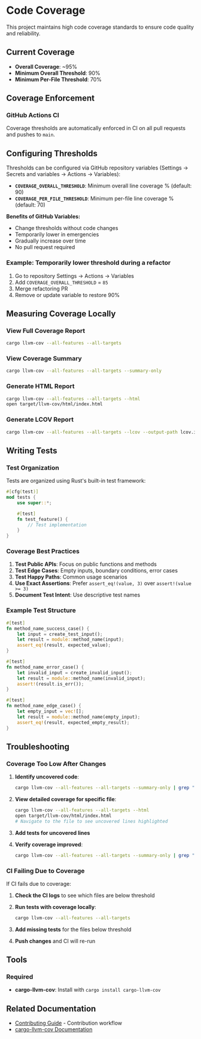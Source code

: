# Code Coverage

This project maintains high code coverage standards to ensure code quality and reliability.

## Current Coverage

- **Overall Coverage**: ~95%
- **Minimum Overall Threshold**: 90%
- **Minimum Per-File Threshold**: 70%

## Coverage Enforcement

### GitHub Actions CI

Coverage thresholds are automatically enforced in CI on all pull requests and pushes to `main`.

## Configuring Thresholds

Thresholds can be configured via GitHub repository variables (Settings → Secrets and variables → Actions → Variables):

- **`COVERAGE_OVERALL_THRESHOLD`**: Minimum overall line coverage % (default: 90)
- **`COVERAGE_PER_FILE_THRESHOLD`**: Minimum per-file line coverage % (default: 70)

**Benefits of GitHub Variables:**

- Change thresholds without code changes
- Temporarily lower in emergencies
- Gradually increase over time
- No pull request required

### Example: Temporarily lower threshold during a refactor

1. Go to repository Settings → Actions → Variables
2. Add `COVERAGE_OVERALL_THRESHOLD` = `85`
3. Merge refactoring PR
4. Remove or update variable to restore 90%

## Measuring Coverage Locally

### View Full Coverage Report

```bash
cargo llvm-cov --all-features --all-targets
```

### View Coverage Summary

```bash
cargo llvm-cov --all-features --all-targets --summary-only
```

### Generate HTML Report

```bash
cargo llvm-cov --all-features --all-targets --html
open target/llvm-cov/html/index.html
```

### Generate LCOV Report

```bash
cargo llvm-cov --all-features --all-targets --lcov --output-path lcov.info
```

## Writing Tests

### Test Organization

Tests are organized using Rust's built-in test framework:

```rust
#[cfg(test)]
mod tests {
    use super::*;

    #[test]
    fn test_feature() {
        // Test implementation
    }
}
```

### Coverage Best Practices

1. **Test Public APIs**: Focus on public functions and methods
2. **Test Edge Cases**: Empty inputs, boundary conditions, error cases
3. **Test Happy Paths**: Common usage scenarios
4. **Use Exact Assertions**: Prefer `assert_eq!(value, 3)` over `assert!(value >= 3)`
5. **Document Test Intent**: Use descriptive test names

### Example Test Structure

```rust
#[test]
fn method_name_success_case() {
    let input = create_test_input();
    let result = module::method_name(input);
    assert_eq!(result, expected_value);
}

#[test]
fn method_name_error_case() {
    let invalid_input = create_invalid_input();
    let result = module::method_name(invalid_input);
    assert!(result.is_err());
}

#[test]
fn method_name_edge_case() {
    let empty_input = vec![];
    let result = module::method_name(empty_input);
    assert_eq!(result, expected_empty_result);
}
```

## Troubleshooting

### Coverage Too Low After Changes

1. **Identify uncovered code**:

   ```bash
   cargo llvm-cov --all-features --all-targets --summary-only | grep "brik/src"
   ```

2. **View detailed coverage for specific file**:

   ```bash
   cargo llvm-cov --all-features --all-targets --html
   open target/llvm-cov/html/index.html
   # Navigate to the file to see uncovered lines highlighted
   ```

3. **Add tests for uncovered lines**

4. **Verify coverage improved**:

   ```bash
   cargo llvm-cov --all-features --all-targets --summary-only | grep "your_file.rs"
   ```

### CI Failing Due to Coverage

If CI fails due to coverage:

1. **Check the CI logs** to see which files are below threshold

2. **Run tests with coverage locally**:

   ```bash
   cargo llvm-cov --all-features --all-targets
   ```

3. **Add missing tests** for the files below threshold

4. **Push changes** and CI will re-run

## Tools

### Required

- **cargo-llvm-cov**: Install with `cargo install cargo-llvm-cov`

## Related Documentation

- [Contributing Guide](../CONTRIBUTING.md) - Contribution workflow
- [cargo-llvm-cov Documentation](https://github.com/taiki-e/cargo-llvm-cov)
